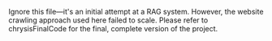 Ignore this file—it's an initial attempt at a RAG system. However, the website crawling approach used here failed to scale. 
Please refer to chrysisFinalCode for the final, complete version of the project.
